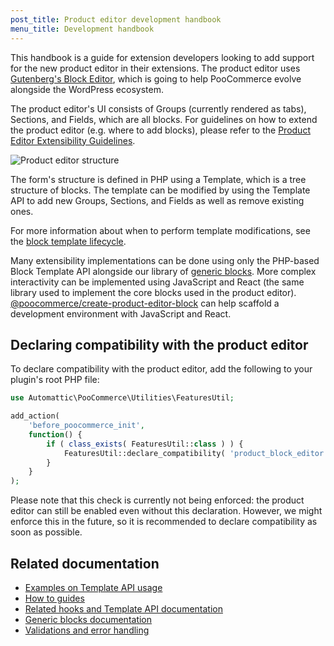 ```yaml
---
post_title: Product editor development handbook
menu_title: Development handbook
---
```


This handbook is a guide for extension developers looking to add support for the new product editor in their extensions. The product editor uses [Gutenberg's Block Editor](https://github.com/WordPress/gutenberg/tree/trunk/packages/block-editor), which is going to help PooCommerce evolve alongside the WordPress ecosystem.

The product editor's UI consists of Groups (currently rendered as tabs), Sections, and Fields, which are all blocks. For guidelines on how to extend the product editor (e.g. where to add blocks), please refer to the [Product Editor Extensibility Guidelines](./product-editor-extensibility-guidelines.md).

![Product editor structure](https://developer.poocommerce.com/wp-content/uploads/sites/2/2023/09/groups-sections-fields.jpg)

The form's structure is defined in PHP using a Template, which is a tree structure of blocks. The template can be modified by using the Template API to add new Groups, Sections, and Fields as well as remove existing ones.

For more information about when to perform template modifications, see the [block template lifecycle](./block-template-lifecycle.md).

Many extensibility implementations can be done using only the PHP-based Block Template API alongside our library of [generic blocks](https://github.com/poocommerce/poocommerce/blob/trunk/packages/js/product-editor/src/blocks/generic/README.md). More complex interactivity can be implemented using JavaScript and React (the same library used to implement the core blocks used in the product editor). [@poocommerce/create-product-editor-block](https://github.com/poocommerce/poocommerce/blob/trunk/packages/js/create-product-editor-block/README.md) can help scaffold a development environment with JavaScript and React.

## Declaring compatibility with the product editor

To declare compatibility with the product editor, add the following to your plugin's root PHP file:

```php
use Automattic\PooCommerce\Utilities\FeaturesUtil;

add_action(
	'before_poocommerce_init',
	function() {
		if ( class_exists( FeaturesUtil::class ) ) {
			FeaturesUtil::declare_compatibility( 'product_block_editor', plugin_basename( __FILE__ ), true );
		}
	}
);
```

Please note that this check is currently not being enforced: the product editor can still be enabled even without this declaration. However, we might enforce this in the future, so it is recommended to declare compatibility as soon as possible.

## Related documentation

- [Examples on Template API usage](https://github.com/poocommerce/poocommerce/blob/trunk/plugins/poocommerce/src/Admin/Features/ProductBlockEditor/ProductTemplates/README.md/)
- [How to guides](https://github.com/poocommerce/poocommerce/blob/trunk/docs/product-editor-development/how-to-guides/README.md)
- [Related hooks and Template API documentation](https://github.com/poocommerce/poocommerce/blob/trunk/plugins/poocommerce/src/Admin/BlockTemplates/README.md)
- [Generic blocks documentation](https://github.com/poocommerce/poocommerce/blob/trunk/packages/js/product-editor/src/blocks/generic/README.md)
- [Validations and error handling](https://github.com/poocommerce/poocommerce/blob/trunk/packages/js/product-editor/src/contexts/validation-context/README.md)
